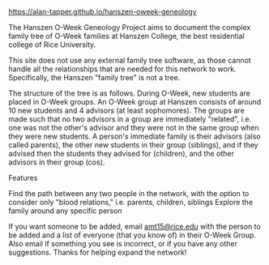 https://alan-tapper.github.io/hanszen-oweek-geneology

The Hanszen O-Week Geneology Project aims to document the complex family tree of O-Week families at Hanszen College, the best residential college of Rice University.

This site does not use any external family tree software, as those cannot handle all the relationships that are needed for this network to work. Specifically, the Hanszen "family tree" is not a tree.

The structure of the tree is as follows. During O-Week, new students are placed in O-Week groups. An O-Week group at Hanszen consists of around 10 new students and 4 advisors (at least sophomores). The groups are made such that no two advisors in a group are immediately "related", i.e. one was not the other's advisor and they were not in the same group when they were new students. A person's immediate family is their advisors (also called parents), the other new students in their group (siblings), and if they advised then the students they advised for (children), and the other advisors in their group (cos).


Features

Find the path between any two people in the network, with the option to consider only "blood relations," i.e. parents, children, siblings
Explore the family around any specific person


If you want someone to be added, email amt15@rice.edu with the person to be added and a list of everyone (that you know of) in their O-Week Group. Also email if something you see is incorrect, or if you have any other suggestions. Thanks for helping expand the network!
